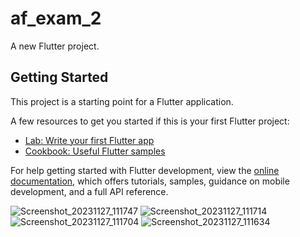 # af_exam_2

A new Flutter project.

## Getting Started

This project is a starting point for a Flutter application.

A few resources to get you started if this is your first Flutter project:

- [Lab: Write your first Flutter app](https://docs.flutter.dev/get-started/codelab)
- [Cookbook: Useful Flutter samples](https://docs.flutter.dev/cookbook)

For help getting started with Flutter development, view the
[online documentation](https://docs.flutter.dev/), which offers tutorials,
samples, guidance on mobile development, and a full API reference.

![Screenshot_20231127_111747](https://github.com/BhargavsinhBarad/af_exam_2/assets/118417960/6fe670ee-82a3-4814-938b-e3131422fb05)
![Screenshot_20231127_111714](https://github.com/BhargavsinhBarad/af_exam_2/assets/118417960/353d33a3-3e93-49fe-979f-ced7bfa86afb)
![Screenshot_20231127_111704](https://github.com/BhargavsinhBarad/af_exam_2/assets/118417960/b819870a-2928-4776-9fdc-94fe28ef8b78)
![Screenshot_20231127_111634](https://github.com/BhargavsinhBarad/af_exam_2/assets/118417960/8d5c18a6-a8bd-4f12-855a-4e95beaeaf58)
